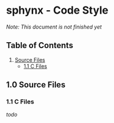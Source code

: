 # sphynx - Code Style

*Note: This document is not finished yet*

## Table of Contents

1. [Source Files](#10-source-files)
   - [1.1 C Files](#11-c-files)

## 1.0 Source Files

### 1.1 C Files

*todo*